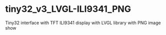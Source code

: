 # tiny32_v3_LVGL-ILI9341_PNG
Tiny32 interface with TFT ILI9341 display with LVGL library with PNG image show

